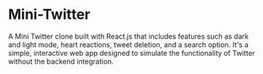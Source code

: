 # Mini-Twitter
A Mini Twitter clone built with React.js that includes features such as dark and light mode, heart reactions, tweet deletion, and a search option. It's a simple, interactive web app designed to simulate the functionality of Twitter without the backend integration.
